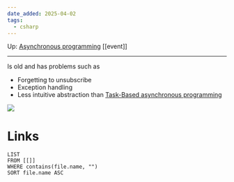 ```yaml
---
date_added: 2025-04-02
tags:
  - csharp
---
```

Up: [Asynchronous programming](Asynchronous%20programming.md) [[event]]
___
 Is old and has problems such as
  - Forgetting to unsubscribe
  - Exception handling
  - Less intuitive abstraction than [Task-Based asynchronous programming](Task-Based%20asynchronous%20programming.md)
 
 ![](Pasted%20image%2020250402204005.png)
# Links
```dataview
LIST
FROM [[]]
WHERE contains(file.name, "")
SORT file.name ASC
```
